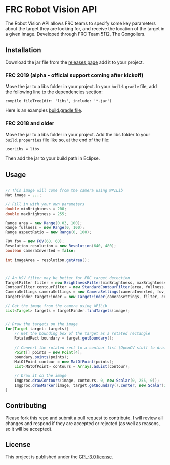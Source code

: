 # FRC Robot Vision API
The Robot Vision API allows FRC teams to specify some key parameters about the target they are looking for, and receive the location of the target in a given image. Developed through FRC Team 5112, The Gongoliers.


## Installation
Download the jar file from the [releases page](https://github.com/kylecorry31/Robot-Vision-API/releases) add it to your project.

### FRC 2019 (alpha - official support coming after kickoff)
Move the jar to a libs folder in your project. In your `build.gradle` file, add the following line to the dependencies section:

`compile fileTree(dir: 'libs', include: '*.jar')`

Here is an examples [build.gradle file](https://github.com/kylecorry31/FRC-Sample-Robot-2019/blob/master/build.gradle).


### FRC 2018 and older
Move the jar to a libs folder in your project. Add the libs folder to your `build.properties` file like so, at the end of the file:

`userLibs = libs`

Then add the jar to your build path in Eclipse.
    



## Usage
```Java

// This image will come from the camera using WPILib
Mat image = ...;

// Fill in with your own parameters
double minBrightness = 200;
double maxBrightness = 255;

Range area = new Range(0.03, 100);
Range fullness = new Range(0, 100);
Range aspectRatio = new Range(0, 100);

FOV fov = new FOV(60, 60);
Resolution resolution = new Resolution(640, 480);
boolean cameraInverted = false;

int imageArea = resolution.getArea();



// An HSV filter may be better for FRC target detection
TargetFilter filter = new BrightnessFilter(minBrightness, maxBrightness);
ContourFilter contourFilter = new StandardContourFilter(area, fullness, aspectRatio, imageArea);
CameraSettings cameraSettings = new CameraSettings(cameraInverted, fov, resolution);
TargetFinder targetFinder = new TargetFinder(cameraSettings, filter, contourFilter, TargetGrouping.SINGLE);

// Get the image from the camera using WPILib
List<Target> targets = targetFinder.findTargets(image);


// Draw the targets on the image
for(Target target: targets){
    // Get the bounding box of the target as a rotated rectangle
    RotatedRect boundary = target.getBoundary();
    
    // Convert the rotated rect to a contour list (OpenCV stuff to draw the rectangle)
    Point[] points = new Point[4];
    boundary.points(points);
    MatOfPoint contour = new MatOfPoint(points);
    List<MatOfPoint> contours = Arrays.asList(contour);
    
    // Draw it on the image
    Imgproc.drawContours(image, contours, 0, new Scalar(0, 255, 0));
    Imgproc.drawMarker(image, target.getBoundary().center, new Scalar(255, 0, 0));
}
```

## Contributing
Please fork this repo and submit a pull request to contribute. I will review all changes and respond if they are accepted or rejected (as well as reasons, so it will be accepted).

## License
This project is published under the [GPL-3.0 license](LICENSE).

